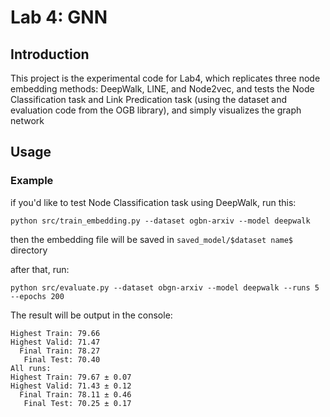 # Lab 4: GNN
## Introduction
This project is the experimental code for Lab4, which replicates three node embedding methods: DeepWalk, LINE, 
and Node2vec, and tests the Node Classification task and Link Predication task (using the dataset and 
evaluation code from the OGB library), and simply visualizes the graph network
## Usage
### Example
if you'd like to test Node Classification task using DeepWalk, run this:
```
python src/train_embedding.py --dataset ogbn-arxiv --model deepwalk
```
then the embedding file will be saved in `saved_model/$dataset name$` directory

after that, run:
```
python src/evaluate.py --dataset obgn-arxiv --model deepwalk --runs 5 --epochs 200
```
The result will be output in the console:
```
Highest Train: 79.66
Highest Valid: 71.47
  Final Train: 78.27
   Final Test: 70.40
All runs:
Highest Train: 79.67 ± 0.07
Highest Valid: 71.43 ± 0.12
  Final Train: 78.11 ± 0.46
   Final Test: 70.25 ± 0.17
```
